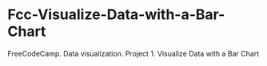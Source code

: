 # Fcc-Visualize-Data-with-a-Bar-Chart
FreeCodeCamp. Data visualization. Project 1. Visualize Data with a Bar Chart
